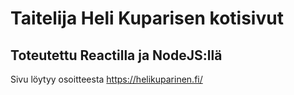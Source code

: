 # Taitelija Heli Kuparisen kotisivut
## Toteutettu Reactilla ja NodeJS:llä

Sivu löytyy osoitteesta https://helikuparinen.fi/